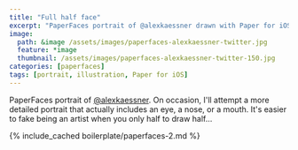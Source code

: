 ```yaml
---
title: "Full half face"
excerpt: "PaperFaces portrait of @alexkaessner drawn with Paper for iOS on an iPad."
image: 
  path: &image /assets/images/paperfaces-alexkaessner-twitter.jpg 
  feature: *image
  thumbnail: /assets/images/paperfaces-alexkaessner-twitter-150.jpg
categories: [paperfaces]
tags: [portrait, illustration, Paper for iOS]
---
```


PaperFaces portrait of [@alexkaessner](https://twitter.com/alexkaessner). On occasion, I'll attempt a more detailed portrait that actually includes an eye, a nose, or a mouth. It's easier to fake being an artist when you only half to draw half… 

{% include_cached boilerplate/paperfaces-2.md %}
